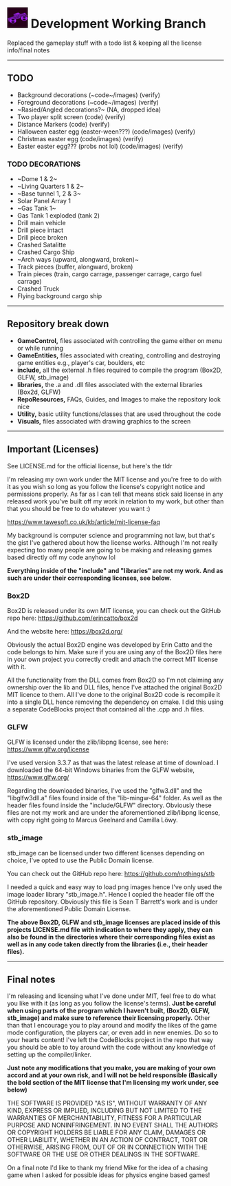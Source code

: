 # <img src="RepoResources/Images/Big%20Icon.png" width="48"/> Development Working Branch

Replaced the gameplay stuff with a todo list \& keeping all the license info/final notes 

---


## TODO 

- Background decorations (~code~/images) (verify)
- Foreground decorations (~code~/images) (verify)
- ~Rasied/Angled decorations?~ (NA, dropped idea)
- Two player split screen (code) (verify)
- Distance Markers (code) (verify)
- Halloween easter egg (easter-ween???) (code/images) (verify)
- Christmas easter egg (code/images) (verify)
- Easter easter egg??? (probs not lol) (code/images) (verify)

### TODO DECORATIONS

- ~Dome 1 \& 2~
- ~Living Quarters 1 \& 2~
- ~Base tunnel 1, 2 \& 3~
- Solar Panel Array 1
- ~Gas Tank 1~
- Gas Tank 1 exploded (tank 2)
- Drill main vehicle
- Drill piece intact
- Drill piece broken
- Crashed Satalitte
- Crashed Cargo Ship
- ~Arch ways (upward, alongward, broken)~
- Track pieces (buffer, alongward, broken)
- Train pieces (train, cargo carrage, passenger carrage, cargo fuel carrage)
- Crashed Truck
- Flying background cargo ship

---

## Repository break down

- **GameControl,** files associated with controlling the game either on menu or while running
- **GameEntities,** files associated with creating, controlling and destroying game entities e.g., player's car, boulders, etc
- **include,** all the external .h files required to compile the program (Box2D, GLFW, stb_image)
- **libraries,** the .a and .dll files associated with the external libraries (Box2d, GLFW)
- **RepoResources,** FAQs, Guides, and Images to make the repository look nice
- **Utility,** basic utility functions/classes that are used throughout the code
- **Visuals,** files associated with drawing graphics to the screen


---

## Important (Licenses)

See LICENSE.md for the official license, but here's the tldr

I'm releasing my own work under the MIT license and you're free to do with it as you wish so long as you follow the license's copyright notice and permissions properly.
As far as I can tell that means stick said license in any released work you've built off my work in relation to my work, but other than that you should be free to do whatever you want :)

https://www.tawesoft.co.uk/kb/article/mit-license-faq

My background is computer science and programming not law, but that's the gist I've gathered about how the license works.
Although I'm not really expecting too many people are going to be making and releasing games based directly off my code anyhow lol


**Everything inside of the "include" and "libraries" are not my work.
And as such are under their corresponding licenses, see below.**



### Box2D

Box2D is released under its own MIT license, you can check out the GitHub repo here: https://github.com/erincatto/box2d

And the website here: https://box2d.org/

Obviously the actual Box2D engine was developed by Erin Catto and the code belongs to him.
Make sure if you are using any of the Box2D files here in your own project you correctly credit and attach the correct MIT license with it.

All the functionality from the DLL comes from Box2D so I'm not claiming any ownership over the lib and DLL files,
hence I've attached the original Box2D MIT licence to them.
All I've done to the original Box2D code is recompile it into a single DLL hence removing the dependency on cmake.
I did this using a separate CodeBlocks project that contained all the .cpp and .h files.



### GLFW

GLFW is licensed under the zlib/libpng license, see here: https://www.glfw.org/license

I've used version 3.3.7 as that was the latest release at time of download.
I downloaded the 64-bit Windows binaries from the GLFW website, https://www.glfw.org/

Regarding the downloaded binaries,
I've used the "glfw3.dll" and the "libglfw3dll.a" files found inside of the "lib-mingw-64" folder.
As well as the header files found inside the "include/GLFW" directory.
Obviously these files are not my work and are under the aforementioned zlib/libpng license,
with copy right going to Marcus Geelnard and Camilla Löwy.


### stb_image

stb_image can be licensed under two different licenses depending on choice, I've opted to use the Public Domain license.

You can check out the GitHub repo here: https://github.com/nothings/stb

I needed a quick and easy way to load png images hence I've only used the image loader library "stb_image.h".
Hence I copied the header file off the GitHub repository.
Obviously this file is Sean T Barrett's work and is under the aforementioned Public Domain License.



**The above Box2D, GLFW and stb_image licenses are placed inside of this projects LICENSE.md file with indication to where they apply,
they can also be found in the directories where their corresponding files exist as well as in any code taken directly from the libraries (i.e., their header files).**

---

## Final notes

I'm releasing and licensing what I've done under MIT, feel free to do what you like with it (as long as you follow the license's terms).
**Just be careful when using parts of the program which I haven't built, (Box2D, GLFW, stb_image) and make sure to reference their licensing properly.**
Other than that I encourage you to play around and modify the likes of the game mode configuration, the players car, or even add in new enemies.
Do so to your hearts content!
I've left the CodeBlocks project in the repo that way you should be able to toy around with the code without any knowledge of setting up the compiler/linker.

**Just note any modifications that you make, you are making of your own accord and at your own risk, and I will not be held responsible (Basically the bold section of the MIT license that I'm licensing my work under, see below)**

THE SOFTWARE IS PROVIDED "AS IS", WITHOUT WARRANTY OF ANY KIND, EXPRESS OR
IMPLIED, INCLUDING BUT NOT LIMITED TO THE WARRANTIES OF MERCHANTABILITY,
FITNESS FOR A PARTICULAR PURPOSE AND NONINFRINGEMENT. IN NO EVENT SHALL THE
AUTHORS OR COPYRIGHT HOLDERS BE LIABLE FOR ANY CLAIM, DAMAGES OR OTHER
LIABILITY, WHETHER IN AN ACTION OF CONTRACT, TORT OR OTHERWISE, ARISING FROM,
OUT OF OR IN CONNECTION WITH THE SOFTWARE OR THE USE OR OTHER DEALINGS IN THE
SOFTWARE.


On a final note I'd like to thank my friend Mike for the idea of a chasing game when I asked for possible ideas for physics engine based games!

